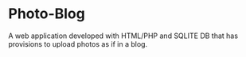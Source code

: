 # Photo-Blog
A web application developed with HTML/PHP and SQLITE DB that has provisions to upload photos as if in a blog.
